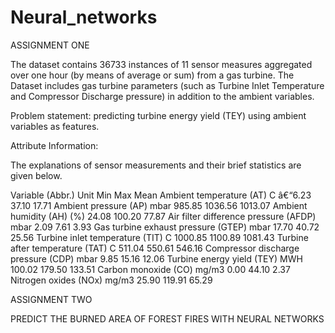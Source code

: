 # Neural_networks

ASSIGNMENT ONE

The dataset contains 36733 instances of 11 sensor measures aggregated over one hour (by means of average or sum) from a gas turbine. 
The Dataset includes gas turbine parameters (such as Turbine Inlet Temperature and Compressor Discharge pressure) in addition to the ambient variables.



Problem statement: predicting turbine energy yield (TEY) using ambient variables as features.



Attribute Information:

The explanations of sensor measurements and their brief statistics are given below.

Variable (Abbr.) Unit Min Max Mean
Ambient temperature (AT) C â€“6.23 37.10 17.71
Ambient pressure (AP) mbar 985.85 1036.56 1013.07
Ambient humidity (AH) (%) 24.08 100.20 77.87
Air filter difference pressure (AFDP) mbar 2.09 7.61 3.93
Gas turbine exhaust pressure (GTEP) mbar 17.70 40.72 25.56
Turbine inlet temperature (TIT) C 1000.85 1100.89 1081.43
Turbine after temperature (TAT) C 511.04 550.61 546.16
Compressor discharge pressure (CDP) mbar 9.85 15.16 12.06
Turbine energy yield (TEY) MWH 100.02 179.50 133.51
Carbon monoxide (CO) mg/m3 0.00 44.10 2.37
Nitrogen oxides (NOx) mg/m3 25.90 119.91 65.29

ASSIGNMENT TWO

PREDICT THE BURNED AREA OF FOREST FIRES WITH NEURAL NETWORKS
